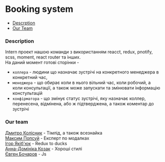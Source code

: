# Booking system
- [Descrption](#description)
- [Our Team](#our-team)

### Description

Intern проект нашою команди з використанням reacct, redux, pnotify, scss, moment, react router та інших.   
На даний момент готові сторінки -
- `коллера` - людини що назначає зустрічі на конкретного менеджера в конкретний час,   
- `менеджера` - що обирає коли в нього вільний час, коли робочий, а коли консультації, а також може запускати та змінювати інформацію констультацій
- `конфірматора` - що змінує статус зустрічі, яку назначає коллер, перенесена, відмінена, або ж підтверджена, а також коментар до зустрічі


### Our team

[Дмитро Колісник](https://github.com/DmytroKolisnyk2) - Тімлід, а також всезнайка     
[Максим Попсуй](https://github.com/MaxPopsuy)  - Експерт по модалках  
[Ігор Якіб'юк](https://github.com/Igoryakib)   - Redux to ducks  
[Анна-Домініка Козак](https://github.com/Anna-Dominika1) - Хороші стилі  
[Євген Бочаров](https://github.com/Eugene-Bocharov)   - Js  
